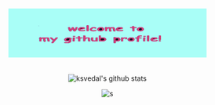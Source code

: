 <div align="center">
  
<br>
<img height="100" width="80%" alt="Thanks for visiting my github profile" src="img/welocme.png" />
<br><br>
  
![ksvedal's github stats](https://github-readme-stats.vercel.app/api?username=ksvedal&show_icons=true&theme=radical)

![s](https://github-readme-stats.vercel.app/api/top-langs?username=ksvedal&show_icons=true&locale=en&layout=compact&theme=radical&hide=Makefile,CMake&langs_count=16)

<br><br>

</div>
